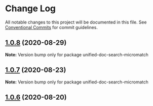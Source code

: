 # Change Log

All notable changes to this project will be documented in this file.
See [Conventional Commits](https://conventionalcommits.org) for commit guidelines.

## [1.0.8](https://github.com/unified-doc/unified-doc/compare/unified-doc-search-micromatch@1.0.7...unified-doc-search-micromatch@1.0.8) (2020-08-29)

**Note:** Version bump only for package unified-doc-search-micromatch





## [1.0.7](https://github.com/unified-doc/unified-doc/compare/unified-doc-search-micromatch@1.0.6...unified-doc-search-micromatch@1.0.7) (2020-08-23)

**Note:** Version bump only for package unified-doc-search-micromatch





## [1.0.6](https://github.com/unified-doc/unified-doc/compare/unified-doc-search-micromatch@1.0.6...unified-doc-search-micromatch@1.0.6) (2020-08-20)
